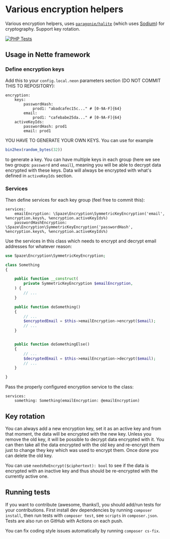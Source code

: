 # Various encryption helpers

Various encryption helpers, uses [`paragonie/halite`](https://github.com/paragonie/halite) (which uses [Sodium](https://php.net/sodium)) for cryptography. Support key rotation.

[![PHP Tests](https://github.com/spaze/encryption/actions/workflows/php.yml/badge.svg)](https://github.com/spaze/encryption/actions/workflows/php.yml)

## Usage in Nette framework

### Define encryption keys

Add this to your `config.local.neon` parameters section (DO NOT COMMIT THIS TO REPOSITORY):
```
encryption:
    keys:
        passwordHash:
            prod1: "abadcafec15c..." # [0-9A-F]{64}
        email:
            prod1: "cafebabe25da..." # [0-9A-F]{64}
    activeKeyIds:
        passwordHash: prod1
        email: prod1
```
YOU HAVE TO GENERATE YOUR OWN KEYS. You can use for example
```php
bin2hex(random_bytes(32))
```
to generate a key. You can have multiple keys in each group (here we see two groups: `password` and `email`), meaning you will be able to decrypt data encrypted with these keys. Data will always be encrypted with what's defined in `activeKeyIds` section.

### Services
Then define services for each key group (feel free to commit this):
```
services:
    emailEncryption: \Spaze\Encryption\SymmetricKeyEncryption('email', %encryption.keys%, %encryption.activeKeyIds%)
    passwordHashEncryption: \Spaze\Encryption\SymmetricKeyEncryption('passwordHash', %encryption.keys%, %encryption.activeKeyIds%)
```

Use the services in this class which needs to encrypt and decrypt email addresses for whatever reason:
```php
use Spaze\Encryption\SymmetricKeyEncryption;

class Something
{

    public function __construct(
        private SymmetricKeyEncryption $emailEncryption,
    ) {
        // ...
    }

    public function doSomething()
    {
        // ...
        $encryptedEmail = $this->emailEncryption->encrypt($email);
        // ...
    }


    public function doSomethingElse()
    {
        // ...
        $decryptedEmail = $this->emailEncryption->decrypt($email);
        // ...
    }

}
```

Pass the properly configured encryption service to the class:
```
services:
    something: Something(emailEncryption: @emailEncryption)
```

## Key rotation
You can always add a new encryption key, set it as an active key and from that moment, the data will be encrypted with the new key. Unless you remove the old key, it will be possible to decrypt data encrypted with it. You can then take all the data encrypted with the old key and re-encrypt them just to change they key which was used to encrypt them. Once done you can delete the old key.

You can use `needsReEncrypt($ciphertext): bool` to see if the data is encrypted with an inactive key and thus should be re-encrypted with the currently active one.

## Running tests

If you want to contribute (awesome, thanks!), you should add/run tests for your contributions.
First install dev dependencies by running `composer install`, then run tests with `composer test`, see `scripts` in `composer.json`. Tests are also run on GitHub with Actions on each push.

You can fix coding style issues automatically by running `composer cs-fix`.
